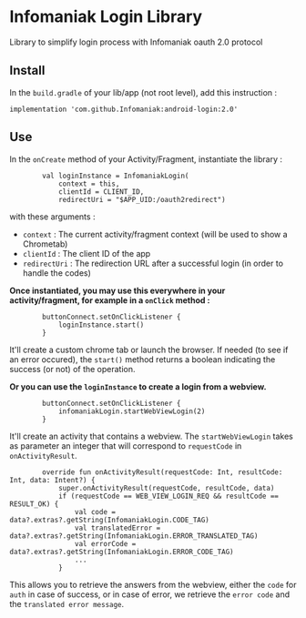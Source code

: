 # Infomaniak Login Library

Library to simplify login process with Infomaniak oauth 2.0 protocol

## Install

In the `build.gradle` of your lib/app (not root level), add this instruction :
```
implementation 'com.github.Infomaniak:android-login:2.0'
```

## Use

In the `onCreate` method of your Activity/Fragment, instantiate the library :
```
		val loginInstance = InfomaniakLogin(
			context = this,
			clientId = CLIENT_ID,
			redirectUri = "$APP_UID:/oauth2redirect")
```

with these arguments :
- `context` : The current activity/fragment context (will be used to show a Chrometab)
- `clientId` : The client ID of the app
- `redirectUri` : The redirection URL after a successful login (in order to handle the codes)

**Once instantiated, you may use this everywhere in your activity/fragment, for example in a `onClick` method :**

```
		buttonConnect.setOnClickListener {
			loginInstance.start()
		}
```

It'll create a custom chrome tab or launch the browser.
If needed (to see if an error occured), the `start()` method returns a boolean indicating the success (or not) of the operation.


**Or you can use the `loginInstance` to create a login from a webview.**

```
		buttonConnect.setOnClickListener {
			infomaniakLogin.startWebViewLogin(2)
		}
```

It'll create an activity that contains a webview. The `startWebViewLogin` takes as parameter an integer that will correspond to `requestCode` in `onActivityResult`.


```
		override fun onActivityResult(requestCode: Int, resultCode: Int, data: Intent?) {
			super.onActivityResult(requestCode, resultCode, data)
			if (requestCode == WEB_VIEW_LOGIN_REQ && resultCode == RESULT_OK) {
				val code = data?.extras?.getString(InfomaniakLogin.CODE_TAG)
				val translatedError = data?.extras?.getString(InfomaniakLogin.ERROR_TRANSLATED_TAG)
				val errorCode = data?.extras?.getString(InfomaniakLogin.ERROR_CODE_TAG)
				...
			}
```

This allows you to retrieve the answers from the webview, either the `code` for `auth` in case of success, or in case of error, we retrieve the `error code` and the `translated error message`.
